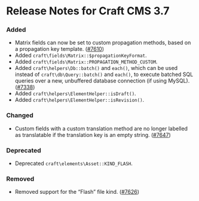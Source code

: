 # Release Notes for Craft CMS 3.7

### Added
- Matrix fields can now be set to custom propagation methods, based on a propagation key template. ([#7610](https://github.com/craftcms/cms/issues/7610))
- Added `craft\fields\Matrix::$propagationKeyFormat`.
- Added `craft\fields\Matrix::PROPAGATION_METHOD_CUSTOM`.
- Added `craft\helpers\Db::batch()` and `each()`, which can be used instead of `craft\db\Query::batch()` and `each()`, to execute batched SQL queries over a new, unbuffered database connection (if using MySQL). ([#7338](https://github.com/craftcms/cms/issues/7338))
- Added `craft\helpers\ElementHelper::isDraft()`.
- Added `craft\helpers\ElementHelper::isRevision()`.

### Changed
- Custom fields with a custom translation method are no longer labelled as translatable if the translation key is an empty string. ([#7647](https://github.com/craftcms/cms/issues/7647))

### Deprecated
- Deprecated `craft\elements\Asset::KIND_FLASH`.

### Removed
- Removed support for the “Flash” file kind. ([#7626](https://github.com/craftcms/cms/issues/7626))
